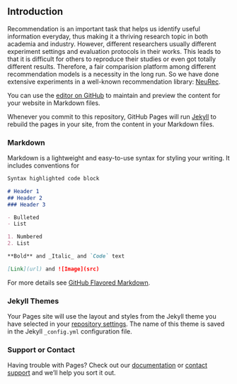 ## Introduction

Recommendation is an important task that helps us identify useful information everyday, thus making it a thriving research topic in both academia and industry. However, different researchers usually different experiment settings and evaluation protocols in their works. This leads to that it is difficult for others to reproduce their studies or even got totally different results. Therefore, a fair comparision platform among different recommendation models is a necessity in the long run. So we have done extensive experiments in a well-known recommendation library: [NeuRec](https://github.com/wubinzzu/NeuRec).

You can use the [editor on GitHub](https://github.com/YangZhengyi98/Exposure-aware-Recommendation-Benchmark/edit/gh-pages/index.md) to maintain and preview the content for your website in Markdown files.

Whenever you commit to this repository, GitHub Pages will run [Jekyll](https://jekyllrb.com/) to rebuild the pages in your site, from the content in your Markdown files.

### Markdown

Markdown is a lightweight and easy-to-use syntax for styling your writing. It includes conventions for

```markdown
Syntax highlighted code block

# Header 1
## Header 2
### Header 3

- Bulleted
- List

1. Numbered
2. List

**Bold** and _Italic_ and `Code` text

[Link](url) and ![Image](src)
```

For more details see [GitHub Flavored Markdown](https://guides.github.com/features/mastering-markdown/).

### Jekyll Themes

Your Pages site will use the layout and styles from the Jekyll theme you have selected in your [repository settings](https://github.com/YangZhengyi98/Exposure-aware-Recommendation-Benchmark/settings/pages). The name of this theme is saved in the Jekyll `_config.yml` configuration file.

### Support or Contact

Having trouble with Pages? Check out our [documentation](https://docs.github.com/categories/github-pages-basics/) or [contact support](https://support.github.com/contact) and we’ll help you sort it out.
